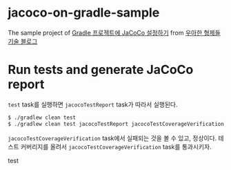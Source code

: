 # jacoco-on-gradle-sample

The sample project of [Gradle 프로젝트에 JaCoCo 설정하기](http://woowabros.github.io/experience/2020/02/02/jacoco-config-on-gradle-project.html)
from [우아한 형제들 기술 블로그](http://woowabros.github.io/)


# Run tests and generate JaCoCo report

`test` task를 실행하면 `jacocoTestReport` task가 따라서 실행된다.

```bash
$ ./gradlew clean test
$ ./gradlew clean test jacocoTestReport jacocoTestCoverageVerification
```

`jacocoTestCoverageVerification` task에서 실패되는 것을 볼 수 있고, 정상이다. 테스트 커버리지를 올려서 `jacocoTestCoverageVerification` task를 통과시키자.

test
